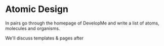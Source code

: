 # Atomic Design

In pairs go through the homepage of DevelopMe and write a list of atoms, molecules and organisms.

We'll discuss templates & pages after